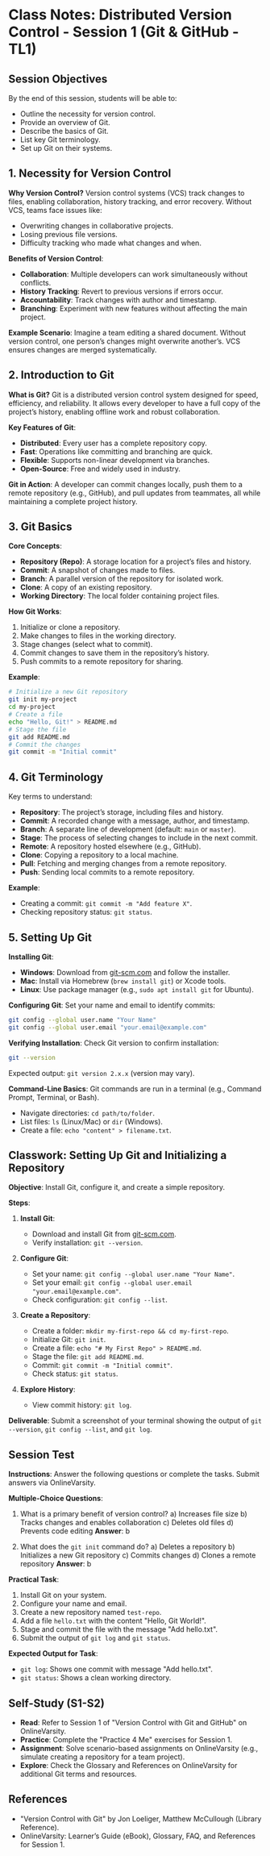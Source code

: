 # Class Notes: Distributed Version Control - Session 1 (Git & GitHub - TL1)

## Session Objectives
By the end of this session, students will be able to:
- Outline the necessity for version control.
- Provide an overview of Git.
- Describe the basics of Git.
- List key Git terminology.
- Set up Git on their systems.

## 1. Necessity for Version Control
**Why Version Control?**
Version control systems (VCS) track changes to files, enabling collaboration, history tracking, and error recovery. Without VCS, teams face issues like:
- Overwriting changes in collaborative projects.
- Losing previous file versions.
- Difficulty tracking who made what changes and when.

**Benefits of Version Control**:
- **Collaboration**: Multiple developers can work simultaneously without conflicts.
- **History Tracking**: Revert to previous versions if errors occur.
- **Accountability**: Track changes with author and timestamp.
- **Branching**: Experiment with new features without affecting the main project.

**Example Scenario**:
Imagine a team editing a shared document. Without version control, one person’s changes might overwrite another’s. VCS ensures changes are merged systematically.

## 2. Introduction to Git
**What is Git?**
Git is a distributed version control system designed for speed, efficiency, and reliability. It allows every developer to have a full copy of the project’s history, enabling offline work and robust collaboration.

**Key Features of Git**:
- **Distributed**: Every user has a complete repository copy.
- **Fast**: Operations like committing and branching are quick.
- **Flexible**: Supports non-linear development via branches.
- **Open-Source**: Free and widely used in industry.

**Git in Action**:
A developer can commit changes locally, push them to a remote repository (e.g., GitHub), and pull updates from teammates, all while maintaining a complete project history.

## 3. Git Basics
**Core Concepts**:
- **Repository (Repo)**: A storage location for a project’s files and history.
- **Commit**: A snapshot of changes made to files.
- **Branch**: A parallel version of the repository for isolated work.
- **Clone**: A copy of an existing repository.
- **Working Directory**: The local folder containing project files.

**How Git Works**:
1. Initialize or clone a repository.
2. Make changes to files in the working directory.
3. Stage changes (select what to commit).
4. Commit changes to save them in the repository’s history.
5. Push commits to a remote repository for sharing.

**Example**:
```bash
# Initialize a new Git repository
git init my-project
cd my-project
# Create a file
echo "Hello, Git!" > README.md
# Stage the file
git add README.md
# Commit the changes
git commit -m "Initial commit"
```

## 4. Git Terminology
Key terms to understand:
- **Repository**: The project’s storage, including files and history.
- **Commit**: A recorded change with a message, author, and timestamp.
- **Branch**: A separate line of development (default: `main` or `master`).
- **Stage**: The process of selecting changes to include in the next commit.
- **Remote**: A repository hosted elsewhere (e.g., GitHub).
- **Clone**: Copying a repository to a local machine.
- **Pull**: Fetching and merging changes from a remote repository.
- **Push**: Sending local commits to a remote repository.

**Example**:
- Creating a commit: `git commit -m "Add feature X"`.
- Checking repository status: `git status`.

## 5. Setting Up Git
**Installing Git**:
- **Windows**: Download from [git-scm.com](https://git-scm.com) and follow the installer.
- **Mac**: Install via Homebrew (`brew install git`) or Xcode tools.
- **Linux**: Use package manager (e.g., `sudo apt install git` for Ubuntu).

**Configuring Git**:
Set your name and email to identify commits:
```bash
git config --global user.name "Your Name"
git config --global user.email "your.email@example.com"
```

**Verifying Installation**:
Check Git version to confirm installation:
```bash
git --version
```
Expected output: `git version 2.x.x` (version may vary).

**Command-Line Basics**:
Git commands are run in a terminal (e.g., Command Prompt, Terminal, or Bash).
- Navigate directories: `cd path/to/folder`.
- List files: `ls` (Linux/Mac) or `dir` (Windows).
- Create a file: `echo "content" > filename.txt`.

## Classwork: Setting Up Git and Initializing a Repository
**Objective**: Install Git, configure it, and create a simple repository.

**Steps**:
1. **Install Git**:
   - Download and install Git from [git-scm.com](https://git-scm.com).
   - Verify installation: `git --version`.

2. **Configure Git**:
   - Set your name: `git config --global user.name "Your Name"`.
   - Set your email: `git config --global user.email "your.email@example.com"`.
   - Check configuration: `git config --list`.

3. **Create a Repository**:
   - Create a folder: `mkdir my-first-repo && cd my-first-repo`.
   - Initialize Git: `git init`.
   - Create a file: `echo "# My First Repo" > README.md`.
   - Stage the file: `git add README.md`.
   - Commit: `git commit -m "Initial commit"`.
   - Check status: `git status`.

4. **Explore History**:
   - View commit history: `git log`.

**Deliverable**:
Submit a screenshot of your terminal showing the output of `git --version`, `git config --list`, and `git log`.

## Session Test
**Instructions**: Answer the following questions or complete the tasks. Submit answers via OnlineVarsity.

**Multiple-Choice Questions**:
1. What is a primary benefit of version control?
   a) Increases file size
   b) Tracks changes and enables collaboration
   c) Deletes old files
   d) Prevents code editing
   **Answer**: b

2. What does the `git init` command do?
   a) Deletes a repository
   b) Initializes a new Git repository
   c) Commits changes
   d) Clones a remote repository
   **Answer**: b

**Practical Task**:
1. Install Git on your system.
2. Configure your name and email.
3. Create a new repository named `test-repo`.
4. Add a file `hello.txt` with the content "Hello, Git World!".
5. Stage and commit the file with the message "Add hello.txt".
6. Submit the output of `git log` and `git status`.

**Expected Output for Task**:
- `git log`: Shows one commit with message "Add hello.txt".
- `git status`: Shows a clean working directory.

## Self-Study (S1-S2)
- **Read**: Refer to Session 1 of "Version Control with Git and GitHub" on OnlineVarsity.
- **Practice**: Complete the "Practice 4 Me" exercises for Session 1.
- **Assignment**: Solve scenario-based assignments on OnlineVarsity (e.g., simulate creating a repository for a team project).
- **Explore**: Check the Glossary and References on OnlineVarsity for additional Git terms and resources.

## References
- "Version Control with Git" by Jon Loeliger, Matthew McCullough (Library Reference).
- OnlineVarsity: Learner’s Guide (eBook), Glossary, FAQ, and References for Session 1.